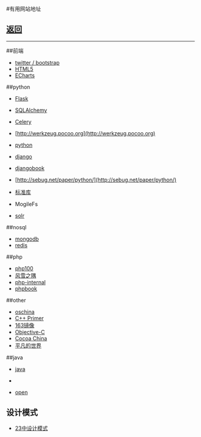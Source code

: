#有用网站地址

## [返回](../default.md)

----------------

##前端
* [twitter / bootstrap](http://wrongwaycn.github.com/bootstrap/docs/base-css.html)
* [HTML5](http://www.html5cn.org/)
* [ECharts](http://echarts.baidu.com/?qq-pf-to=pcqq.group)

##python
* [Flask](http://www.pythondoc.com/flask-mega-tutorial/templates.html)
* [SQLAlchemy](http://pythonhosted.org/Flask-SQLAlchemy/)
* [Celery](http://www.celeryproject.org/docs-and-support/)
* [http://werkzeug.pocoo.org](http://werkzeug.pocoo.org)
* [python](http://www.pythondoc.com/)
* [django](http://haoluobo.com/trac/wiki/Django)
* [djangobook](http://djangobook.py3k.cn/2.0/chapter01/)
* [http://sebug.net/paper/python/](http://sebug.net/paper/python/)
* [标准库](http://sebug.net/paper/books/python/%E3%80%8APython%E6%A0%87%E5%87%86%E5%BA%93%E3%80%8B%E4%B8%AD%E6%96%87%E7%89%88.pdf)

* MogileFs
* [solr](http://lucene.apache.org/solr/)

##nosql
* [mongodb](http://www.mongodb.org/)
* [redis](http://redis.io/)

##php
* [php100](http://www.php100.com/)
* [风雪之隅](http://www.laruence.com/)
* [php-internal](http://www.php-internal.com/)
* [phpbook](http://phpbook.sinaapp.com/)

##other
* [oschina](http://www.ostools.net/apidocs)
* [C++ Primer](http://wenku.baidu.com/view/fb399a35b90d6c85ec3ac628.html)
* [163镜像](http://mirrors.163.com/.help/)
* [Objective-C](http://www.cnblogs.com/xymwbc/archive/2011/06/10/2077630.html)
* [Cocoa China](http://www.cocoachina.com/)
* [平凡的世界](http://www.ccvita.com/)

##java
* [java](http://www.cnblogs.com/vamei/archive/2013/03/31/2991531.html)
* 


* [open](http://www.open-open.com/)
## 设计模式

* [23中设计模式](http://blog.csdn.net/zhengzhb/article/category/926691/1)
